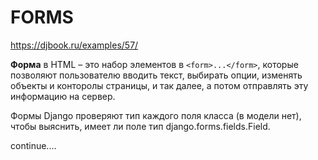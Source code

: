 # FORMS

https://djbook.ru/examples/57/

**Форма** в HTML – это набор элементов в `<form>...</form>`, которые позволяют пользователю вводить текст, выбирать опции, изменять объекты и конторолы страницы, и так далее, а потом отправлять эту информацию на сервер.

Формы Django проверяют тип каждого поля класса (в модели нет), чтобы выяснить, имеет ли поле тип django.forms.fields.Field.

continue....